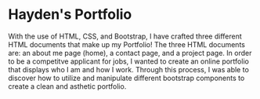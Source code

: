 # Hayden's Portfolio

With the use of HTML, CSS, and Bootstrap, I have crafted three different HTML documents that make up my Portfolio! The three HTML documents are: an about me page (home), a contact page, and a project page. In order to be a competitve applicant for jobs, I wanted to create an online portfolio that displays who I am and how I work. Through this process, I was able to discover how to utilize and manipulate different bootstrap components to create a clean and asthetic portfolio.
